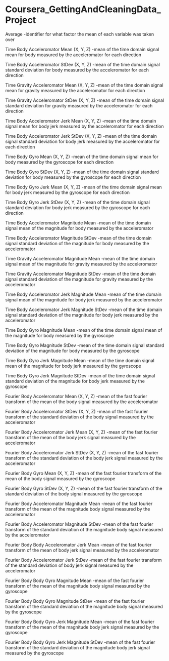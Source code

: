 # Coursera_GettingAndCleaningData_Project

Average
-identifier for what factor the mean of each variable was taken over

Time Body Acceleromator Mean (X, Y, Z)
-mean of the time domain signal mean for body measured by the acceleromator for each direction

Time Body Acceleromator StDev (X, Y, Z)
-mean of the time domain signal standard deviation for body measured by the acceleromator for each direction

Time Gravity Acceleromator Mean (X, Y, Z)
-mean of the time domain signal mean for gravity measured by the acceleromator for each direction

Time Gravity Acceleromator StDev (X, Y, Z)
-mean of the time domain signal standard deviation for gravity measured by the acceleromator for each direction

Time Body Acceleromator Jerk Mean (X, Y, Z)
-mean of the time domain signal mean for body jerk measured by the acceleromator for each direction

Time Body Acceleromator Jerk StDev (X, Y, Z)
-mean of the time domain signal standard deviation for body jerk measured by the acceleromator for each direction

Time Body Gyro Mean (X, Y, Z)
-mean of the time domain signal mean for body measured by the gyroscope for each direction

Time Body Gyro StDev (X, Y, Z)
-mean of the time domain signal standard deviation for body measured by the gyroscope for each direction

Time Body Gyro Jerk Mean (X, Y, Z)
-mean of the time domain signal mean for body jerk measured by the gyroscope for each direction

Time Body Gyro Jerk StDev (X, Y, Z)
-mean of the time domain signal standard deviation for body jerk measured by the gyroscope for each direction

Time Body Acceleromator Magnitude Mean
-mean of the time domain signal mean of the magnitude for body measured by the acceleromator

Time Body Acceleromator Magnitude StDev
-mean of the time domain signal standard deviation of the magnitude for body measured by the acceleromator

Time Gravity Acceleromator Magnitude Mean
-mean of the time domain signal mean of the magnitude for gravity measured by the acceleromator

Time Gravity Acceleromator Magnitude StDev
-mean of the time domain signal standard deviation of the magnitude for gravity measured by the acceleromator

Time Body Acceleromator Jerk Magnitude Mean
-mean of the time domain signal mean of the magnitude for body jerk measured by the acceleromator

Time Body Acceleromator Jerk Magnitude StDev
-mean of the time domain signal standard deviation of the magnitude for body jerk measured by the acceleromator

Time Body Gyro Magnitude Mean
-mean of the time domain signal mean of the magnitude for body measured by the gyroscope

Time Body Gyro Magnitude StDev
-mean of the time domain signal standard deviation of the magnitude for body measured by the gyroscope

Time Body Gyro Jerk Magnitude Mean
-mean of the time domain signal mean of the magnitude for body jerk measured by the gyroscope

Time Body Gyro Jerk Magnitude StDev
-mean of the time domain signal standard deviation of the magnitude for body jerk measured by the gyroscope

Fourier Body Acceleromator Mean (X, Y, Z)
-mean of the fast fourier transform of the mean of the body signal measured by the acceleromator

Fourier Body Acceleromator StDev (X, Y, Z)
-mean of the fast fourier transform of the standard deviation of the body signal measured by the acceleromator

Fourier Body Acceleromator Jerk Mean (X, Y, Z)
-mean of the fast fourier transform of the mean of the body jerk signal measured by the acceleromator

Fourier Body Acceleromator Jerk StDev (X, Y, Z)
-mean of the fast fourier transform of the standard deviation of the body jerk signal measured by the acceleromator

Fourier Body Gyro Mean (X, Y, Z)
-mean of the fast fourier transform of the mean of the body signal measured by the gyroscope

Fourier Body Gyro StDev (X, Y, Z)
-mean of the fast fourier transform of the standard deviation of the body signal measured by the gyroscope

Fourier Body Acceleromator Magnitude Mean
-mean of the fast fourier transform of the mean of the magnitude body signal measured by the acceleromator

Fourier Body Acceleromator Magnitude StDev
-mean of the fast fourier transform of the standard deviation of the magnitude body signal measured by the acceleromator

Fourier Body Body Acceleromator Jerk Mean
-mean of the fast fourier transform of the mean of body jerk signal measured by the acceleromator

Fourier Body Acceleromator Jerk StDev
-mean of the fast fourier transform of the standard deviation of body jerk signal measured by the acceleromator

Fourier Body Body Gyro Magnitude Mean
-mean of the fast fourier transform of the mean of the magnitude body signal measured by the gyroscope

Fourier Body Body Gyro Magnitude StDev
-mean of the fast fourier transform of the standard deviation of the magnitude body signal measured by the gyroscope

Fourier Body Body Gyro Jerk Magnitude Mean
-mean of the fast fourier transform of the mean of the magnitude body jerk signal measured by the gyroscope

Fourier Body Body Gyro Jerk Magnitude StDev
-mean of the fast fourier transform of the standard deviation of the magnitude body jerk signal measured by the gyroscope